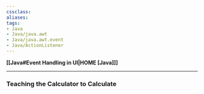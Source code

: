 ```yaml
---
cssclass:
aliases:
tags:
- Java
- Java/java.awt
- Java/java.awt.event
- Java/ActionListener
---
```

**[[Java#Event Handling in UI|HOME [Java]]]**

---
### $\mathbf{Teaching\; the\; Calculator\; to\; Calculate}$
